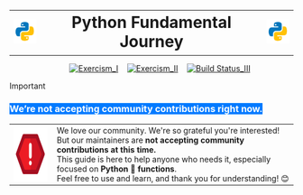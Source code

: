 
<table align="center">
  <tr>
    <td><img src="figures/Python.png" alt="Imagem Início" width="50" /></td>
    <td align="center" style="font-size:28px; font-weight:bold;">Python Fundamental Journey</td>
    <td><img src="figures/Python.png" alt="Imagem Fim" width="50" /></td>
  </tr>
</table>

&nbsp;&nbsp;&nbsp;&nbsp;&nbsp;&nbsp;&nbsp;&nbsp;&nbsp;&nbsp;&nbsp;&nbsp;&nbsp;&nbsp;&nbsp;&nbsp;&nbsp;&nbsp;&nbsp;&nbsp;&nbsp;&nbsp;&nbsp;&nbsp;&nbsp;&nbsp;
[![Exercism_I](https://img.shields.io/badge/Exercism--Built-9101FF?logo=python&logoColor=FFDF58&labelColor=3D7AAB&label=Python%203.11%20Powered)](https://exercism.org)
&nbsp;&nbsp;
[![Exercism_II](https://img.shields.io/badge/PAUSED-C73D4E?labelColor=3D454D&label=Contributions)](https://exercism.org/blog/freeing-our-maintainers)
&nbsp;&nbsp;
[![Build Status_III](https://github.com/exercism/python/workflows/Exercises%20check/badge.svg)](https://github.com/exercism/python/actions?query=workflow%3A%22Exercises+check%22)


> [!IMPORTANT]
> <h3><mark style="background-color:#007BFF; color:white;"><b>We’re not accepting community contributions right now.</b></mark></h3>
> <table>
>   <tr>
>     <td>
>       <img align="left" width="95" height="95" src="figures/attention.png" alt="Atenção" />
>     </td>
>     <td style="padding-left: 10px;">
>       We love our community. We're so grateful you're interested!<br />
>       But our maintainers are <b>not accepting community contributions at this time.</b><br />
>       This guide is here to help anyone who needs it, especially focused on <b>Python 🐍 functions</b>.<br />
>       Feel free to use and learn, and thank you for understanding! 😊
>     </td>
>   </tr>
> </table>
>
> <br>

